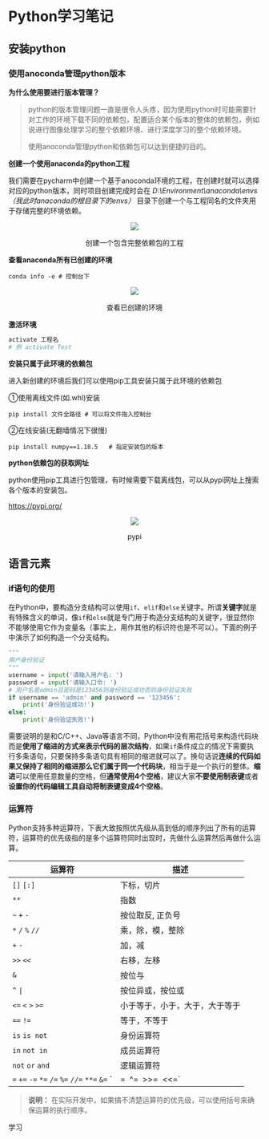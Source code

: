 #    Python学习笔记

## 安装python

### 使用anoconda管理python版本

**为什么使用要进行版本管理？**

> python的版本管理问题一直是很令人头疼，因为使用python时可能需要针对工作的环境下载不同的依赖包，配置适合某个版本的整体的依赖包，例如说进行图像处理学习的整个依赖环境、进行深度学习的整个依赖环境。
>
> 使用anoconda管理python和依赖包可以达到便捷的目的。

**创建一个使用anaconda的python工程**

我们需要在pycharm中创建一个基于anoconda环境的工程，在创建时就可以选择对应的python版本，同时项目创建完成时会在 *D:\Environment\anaconda\envs（我此时anaconda的根目录下的envs）* 目录下创建一个与工程同名的文件夹用于存储完整的环境依赖。

<p align="center"><img src="https://gitee.com/aiyudehua/drawing-bed/raw/master/https://gitee.com/aiyudehua/drawing-bed/tree/master/img/image-20210623230555160.png" /> </p>
<p align="center">创建一个包含完整依赖包的工程</p>

**查看anaconda所有已创建的环境**

```shell
conda info -e # 控制台下
```

<p align="center"><img src="https://gitee.com/aiyudehua/drawing-bed/raw/master/https://gitee.com/aiyudehua/drawing-bed/tree/master/img/image-20210623231759367.png" /> </p>
<p align="center">查看已创建的环境</p>

**激活环境**

```python
activate 工程名
# 例 activate Test
```

**安装只属于此环境的依赖包**

进入新创建的环境后我们可以使用pip工具安装只属于此环境的依赖包

①使用离线文件(如.whl)安装

```shell
pip install 文件全路径 # 可以将文件拖入控制台
```

②在线安装(无翻墙情况下很慢)

```shell
pip install numpy==1.18.5	# 指定安装包的版本
```

**python依赖包的获取网址**

python使用pip工具进行包管理，有时候需要下载离线包，可以从pypi网址上搜索各个版本的安装包。

https://pypi.org/

<p align="center"><img src="https://gitee.com/aiyudehua/drawing-bed/raw/master/https://gitee.com/aiyudehua/drawing-bed/tree/master/img/image-20210623225706899.png" /> </p>
<p align="center">pypi</p>

## 语言元素

### if语句的使用

在Python中，要构造分支结构可以使用`if`、`elif`和`else`关键字。所谓**关键字**就是有特殊含义的单词，像`if`和`else`就是专门用于构造分支结构的关键字，很显然你不能够使用它作为变量名（事实上，用作其他的标识符也是不可以）。下面的例子中演示了如何构造一个分支结构。

```Python
"""
用户身份验证
"""
username = input('请输入用户名: ')
password = input('请输入口令: ')
# 用户名是admin且密码是123456则身份验证成功否则身份验证失败
if username == 'admin' and password == '123456':
    print('身份验证成功!')
else:
    print('身份验证失败!')
```

需要说明的是和C/C++、Java等语言不同，Python中没有用花括号来构造代码块而是**使用了缩进的方式来表示代码的层次结构**，如果`if`条件成立的情况下需要执行多条语句，只要保持多条语句具有相同的缩进就可以了。换句话说**连续的代码如果又保持了相同的缩进那么它们属于同一个代码块**，相当于是一个执行的整体。**缩进**可以使用任意数量的空格，但**通常使用4个空格**，建议大家**不要使用制表键**或者**设置你的代码编辑工具自动将制表键变成4个空格**。

### 运算符

Python支持多种运算符，下表大致按照优先级从高到低的顺序列出了所有的运算符，运算符的优先级指的是多个运算符同时出现时，先做什么运算然后再做什么运算。

| 运算符                                                       | 描述                           |
| ------------------------------------------------------------ | ------------------------------ |
| `[]` `[:]`                                                   | 下标，切片                     |
| `**`                                                         | 指数                           |
| `~` `+` `-`                                                  | 按位取反, 正负号               |
| `*` `/` `%` `//`                                             | 乘，除，模，整除               |
| `+` `-`                                                      | 加，减                         |
| `>>` `<<`                                                    | 右移，左移                     |
| `&`                                                          | 按位与                         |
| `^` `\|`                                                     | 按位异或，按位或               |
| `<=` `<` `>` `>=`                                            | 小于等于，小于，大于，大于等于 |
| `==` `!=`                                                    | 等于，不等于                   |
| `is`  `is not`                                               | 身份运算符                     |
| `in` `not in`                                                | 成员运算符                     |
| `not` `or` `and`                                             | 逻辑运算符                     |
| `=` `+=` `-=` `*=` `/=` `%=` `//=` `**=` `&=` `|=` `^=` `>>=` `<<=` | （复合）赋值运算符             |

>**说明：** 在实际开发中，如果搞不清楚运算符的优先级，可以使用括号来确保运算的执行顺序。

学习